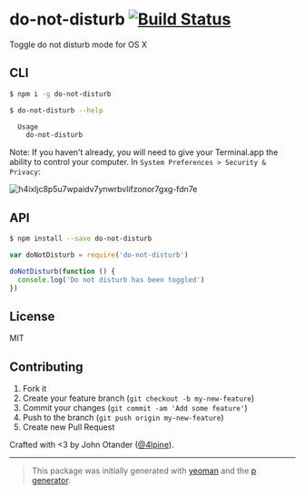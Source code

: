 # do-not-disturb [![Build Status](https://secure.travis-ci.org/johnotander/do-not-disturb.png?branch=master)](https://travis-ci.org/johnotander/do-not-disturb)

Toggle do not disturb mode for OS X

## CLI

```bash
$ npm i -g do-not-disturb
```

```bash
$ do-not-disturb --help

  Usage
    do-not-disturb
```

Note: If you haven't already, you will need to give your Terminal.app the ability to control your computer. In `System Preferences > Security & Privacy`:

![h4ixljc8p5u7wpaidv7ynwrbvlifzonor7gxg-fdn7e](https://cloud.githubusercontent.com/assets/1424573/10701986/06c323a6-7984-11e5-9fa1-3fb239c7a60f.png)

## API

```bash
$ npm install --save do-not-disturb
```

```javascript
var doNotDisturb = require('do-not-disturb')

doNotDisturb(function () {
  console.log('Do not disturb has been toggled')
})
```

## License

MIT

## Contributing

1. Fork it
2. Create your feature branch (`git checkout -b my-new-feature`)
3. Commit your changes (`git commit -am 'Add some feature'`)
4. Push to the branch (`git push origin my-new-feature`)
5. Create new Pull Request

Crafted with <3 by John Otander ([@4lpine](https://twitter.com/4lpine)).

***

> This package was initially generated with [yeoman](http://yeoman.io) and the [p generator](https://github.com/johnotander/generator-p.git).
